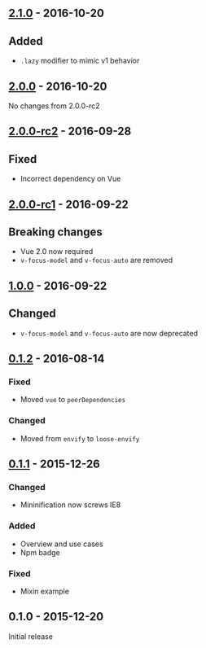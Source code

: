 ## [2.1.0] - 2016-10-20

## Added
- `.lazy` modifier to mimic v1 behavior

## [2.0.0] - 2016-10-20

No changes from 2.0.0-rc2

## [2.0.0-rc2] - 2016-09-28

## Fixed
- Incorrect dependency on Vue

## [2.0.0-rc1] - 2016-09-22

## Breaking changes
- Vue 2.0 now required
- `v-focus-model` and `v-focus-auto` are removed

## [1.0.0] - 2016-09-22

## Changed
- `v-focus-model` and `v-focus-auto` are now deprecated

## [0.1.2] - 2016-08-14

### Fixed
- Moved `vue` to `peerDependencies`

### Changed
- Moved from `envify` to `loose-envify`

## [0.1.1] - 2015-12-26

### Changed
- Mininification now screws IE8

### Added
- Overview and use cases
- Npm badge

### Fixed
- Mixin example

## 0.1.0 - 2015-12-20

Initial release

[0.1.1]: https://github.com/simplesmiler/vue-focus/compare/0.1.0...0.1.1
[0.1.2]: https://github.com/simplesmiler/vue-focus/compare/0.1.1...0.1.2
[1.0.0]: https://github.com/simplesmiler/vue-focus/compare/0.1.2...1.0.0
[2.0.0-rc1]: https://github.com/simplesmiler/vue-focus/compare/1.0.0...2.0.0-rc1
[2.0.0-rc2]: https://github.com/simplesmiler/vue-focus/compare/2.0.0-rc1...2.0.0-rc2
[2.0.0]: https://github.com/simplesmiler/vue-focus/compare/2.0.0-rc2...2.0.0
[2.1.0]: https://github.com/simplesmiler/vue-focus/compare/2.0.0...2.1.0

